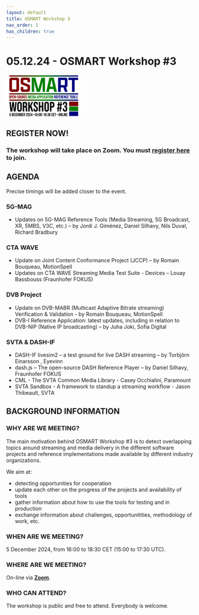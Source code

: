 ```yaml
---
layout: default
title: OSMART Workshop 3
nav_order: 1
has_children: true
---
```


# 05.12.24 - OSMART Workshop #3

<img src="../assets/images/osmart3.jpg" alt="Workshop logo" width="40%"/>

## REGISTER NOW!
### The workshop will take place on Zoom. You must **[register here](https://us06web.zoom.us/meeting/register/tZIpde-hqjgjH9Q7i_au6ixY2__3vWIybWvm)** to join.

## AGENDA

Precise timings will be added closer to the event.

### 5G-MAG
* Updates on 5G-MAG Reference Tools (Media Streaming, 5G Broadcast, XR, 5MBS, V3C, etc.) – by Jordi J. Giménez, Daniel Silhavy, Nils Duval, Richard Bradbury

### CTA WAVE
* Update on Joint Content Conformance Project (JCCP) – by Romain Bouqueau, MotionSpell
* Updates on CTA WAVE Streaming Media Test Suite - Devices – Louay Bassbouss (Fraunhofer FOKUS) 

### DVB Project
* Update on DVB-MABR (Multicast Adaptive Bitrate streaming) Verification & Validation - by Romain Bouqueau, MotionSpell
* DVB-I Reference Application: latest updates, including in relation to DVB-NIP (Native IP broadcasting) – by Juha Joki, Sofia Digital

### SVTA & DASH-IF
* DASH-IF livesim2 – a test ground for live DASH streaming – by Torbjörn Einarsson , Eyevinn
* dash.js – The open-source DASH Reference Player – by Daniel Silhavy, Fraunhofer FOKUS 
* CML - The SVTA Common Media Library - Casey Occhialini, Paramount 
* SVTA Sandbox - A framework to standup a streaming workflow - Jason Thibeault, SVTA

## BACKGROUND INFORMATION

### WHY ARE WE MEETING?
The main motivation behind OSMART Workshop #3 is to detect overlapping topics around streaming and media delivery in the different software projects and reference implementations made available by different industry organizations.

We aim at:
* detecting opportunities for cooperation
* update each other on the progress of the projects and availability of tools
* gather information about how to use the tools for testing and in production
* exchange information about challenges, opportunitities, methodology of work, etc.

### WHEN ARE WE MEETING?
5 December 2024, from 16:00 to 18:30 CET (15:00 to 17:30 UTC).

### WHERE ARE WE MEETING?
On-line via **[Zoom](https://us06web.zoom.us/meeting/register/tZIpde-hqjgjH9Q7i_au6ixY2__3vWIybWvm)**.

### WHO CAN ATTEND?
The workshop is public and free to attend. Everybody is welcome.



